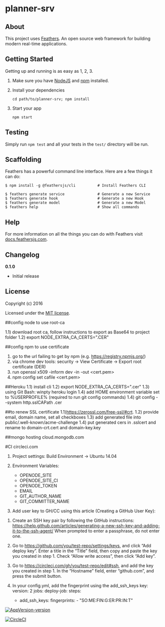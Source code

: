 # planner-srv

> 

## About

This project uses [Feathers](http://feathersjs.com). An open source web framework for building modern real-time applications.

## Getting Started

Getting up and running is as easy as 1, 2, 3.

1. Make sure you have [NodeJS](https://nodejs.org/) and [npm](https://www.npmjs.com/) installed.
2. Install your dependencies

    ```
    cd path/to/planner-srv; npm install
    ```

3. Start your app

    ```
    npm start
    ```

## Testing

Simply run `npm test` and all your tests in the `test/` directory will be run.

## Scaffolding

Feathers has a powerful command line interface. Here are a few things it can do:

```
$ npm install -g @feathersjs/cli          # Install Feathers CLI

$ feathers generate service               # Generate a new Service
$ feathers generate hook                  # Generate a new Hook
$ feathers generate model                 # Generate a new Model
$ feathers help                           # Show all commands
```

## Help

For more information on all the things you can do with Feathers visit [docs.feathersjs.com](http://docs.feathersjs.com).

## Changelog

__0.1.0__

- Initial release

## License

Copyright (c) 2016

Licensed under the [MIT license](LICENSE).

##config node to use root-ca

1.1) download root ca, follow instructions to export as Base64 to project folder
1.2) export NODE_EXTRA_CA_CERTS="<your cert file name>.CER"

##config npm to use certificate
1) go to the url failing to get by npm (e.g.  https://registry.npmjs.org/)
2) via chrome dev tools: security -> View Certificate -> Export root certificate (DER)
3) run openssl x509 -inform dev -in <exported cert.cer> -out <cert.pem>
4) npm config set cafile <cert.pem>

##Heroku
1.1) install cli
1.2) export NODE_EXTRA_CA_CERTS="<path to your root cert>.cer"
1.3) using Git Bash: winpty heroku login
1.4) add HOME environment variable set to %USERPROFILE% (required to run git config commands)
1.4) git config --system http.sslCAPath <path to your Luxoft cert>.cer


##to renew SSL certificate
1.1)https://zerossl.com/free-ssl/#crt.
1.2) provide email, domain name, set all checkboxes
1.3) add generated file into public/.well-known/acme-challenge
1.4) put generated cers in .sslcert and rename to domain-crt.cert and domain-key.key

##mongo hosting
cloud.mongodb.com

#CI
circleci.com

1. Project settings:
Build Environment -> Ubuntu 14.04

2. Environment Variables: 
    - OPENODE_SITE
    - OPENODE_SITE_CI
    - OPENODE_TOKEN
    - EMAIL
    - GIT_AUTHOR_NAME
    - GIT_COMMITTER_NAME    

3. Add user key to GH/CC using this article (Creating a GitHub User Key):

1) Create an SSH key pair by following the GitHub instructions: https://help.github.com/articles/generating-a-new-ssh-key-and-adding-it-to-the-ssh-agent/
When prompted to enter a passphrase, do not enter one.

2) Go to https://github.com/you/test-repo/settings/keys, and click “Add deploy key”. Enter a title in the “Title” field, then copy and paste the key you created in step 1. Check “Allow write access”, then click “Add key”.

3) Go to https://circleci.com/gh/you/test-repo/edit#ssh, and add the key you created in step 1. In the “Hostname” field, enter “github.com”, and press the submit button.

4) In your config.yml, add the fingerprint using the add_ssh_keys key:
version: 2
jobs:
  deploy-job:
    steps:
      - add_ssh_keys:
          fingerprints:
            - "SO:ME:FIN:G:ER:PR:IN:T"




    
[![AppVersion-version](https://img.shields.io/badge/AppVersion-1.0.0-brightgreen.svg?style=flat)](https://github.com/delvedor/appversion?#version)

[![CircleCI](https://circleci.com/gh/ganchikov/planner-fsrv.svg?style=svg)](https://circleci.com/gh/ganchikov/planner-fsrv)


